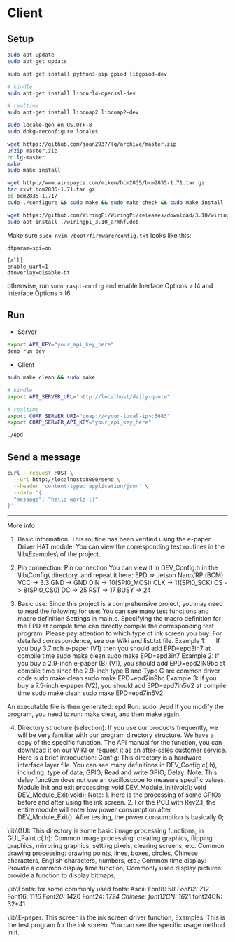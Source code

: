 # Client

## Setup

```bash
sudo apt update
sudo apt-get update

sudo apt-get install python3-pip gpiod libgpiod-dev

# kindle
sudo apt-get install libcurl4-openssl-dev

# realtime
sudo apt-get install libcoap2 libcoap2-dev

sudo locale-gen en_US.UTF-8
sudo dpkg-reconfigure locales

wget https://github.com/joan2937/lg/archive/master.zip
unzip master.zip
cd lg-master
make
sudo make install

wget http://www.airspayce.com/mikem/bcm2835/bcm2835-1.71.tar.gz
tar zxvf bcm2835-1.71.tar.gz
cd bcm2835-1.71/
sudo ./configure && sudo make && sudo make check && sudo make install

wget https://github.com/WiringPi/WiringPi/releases/download/3.10/wiringpi_3.10_armhf.deb
sudo apt install ./wiringpi_3.10_armhf.deb
```

Make sure `sudo nvim /boot/firmware/config.txt` looks like this:
```
dtparam=spi=on

[all]
enable_uart=1
dtoverlay=disable-bt
```
otherwise, run `sudo raspi-config` and enable Inerface Options > I4 and Interface Options > I6

## Run

- Server
```bash
export API_KEY="your_api_key_here"
deno run dev
```

- Client
```bash
sudo make clean && sudo make

# kindle
export API_SERVER_URL="http://localhost/daily-quote"

# realtime
export COAP_SERVER_URI="coap://<your-local-ip>:5683"
export COAP_SERVER_API_KEY="your_api_key_here"

./epd
```

## Send a message
```bash
curl --request POST \
  --url http://localhost:8000/send \
  --header 'content-type: application/json' \
  --data '{
  "message": "hello world :)"
}'
```

---

More info

1. Basic information:
This routine has been verified using the e-paper Driver HAT module. 
You can view the corresponding test routines in the \lib\Examples\ 
of the project.

2. Pin connection:
Pin connection You can view it in DEV_Config.h in the \lib\Config\ directory, and repeat it here:
EPD    =>    Jetson Nano/RPI(BCM)
VCC    ->    3.3
GND    ->    GND
DIN    ->    10(SPI0_MOSI)
CLK    ->    11(SPI0_SCK)
CS     ->    8(SPI0_CS0)
DC     ->    25
RST    ->    17
BUSY   ->    24

3. Basic use:
Since this project is a comprehensive project, you may need to read the following for use:
You can see many test functions and macro definition Settings in main.c.
Specifying the macro definition for the EPD at compile time can directly compile the corresponding test program.
Please pay attention to which type of ink screen you buy. For detailed correspondence, see our Wiki and list.txt file.
Example 1:
     If you buy 3.7inch e-paper (V1) then you should add EPD=epd3in7 at compile time
        sudo make clean
        sudo make EPD=epd3in7
Example 2:
    If you buy a 2.9-inch e-paper (B) (V1), you should add EPD=epd2IN9bc at compile time since the 2.9-inch type B and Type C are common driver code
        sudo make clean
        sudo make EPD=epd2in9bc
Example 3:
    If you buy a 7.5-inch e-paper (V2), you should add EPD=epd7in5V2 at compile time
        sudo make clean
        sudo make EPD=epd7in5V2

An executable file is then generated: epd
Run: sudo ./epd
If you modify the program, you need to run: make clear, and then make again.

4. Directory structure (selection):
If you use our products frequently, we will be very familiar with our program directory structure. We have a copy of the specific function.
The API manual for the function, you can download it on our WIKI or request it as an after-sales customer service. Here is a brief introduction:
Config\: This directory is a hardware interface layer file. You can see many definitions in DEV_Config.c(.h), including:
   type of data;
    GPIO;
    Read and write GPIO;
    Delay: Note: This delay function does not use an oscilloscope to measure specific values.
    Module Init and exit processing:
        void DEV_Module_Init(void);
        void DEV_Module_Exit(void);
        Note: 1. Here is the processing of some GPIOs before and after using the ink screen.
              2. For the PCB with Rev2.1, the entire module will enter low power consumption after DEV_Module_Exit(). After testing, the power consumption is basically 0;
             
\lib\GUI\: This directory is some basic image processing functions, in GUI_Paint.c(.h):
    Common image processing: creating graphics, flipping graphics, mirroring graphics, setting pixels, clearing screens, etc.
    Common drawing processing: drawing points, lines, boxes, circles, Chinese characters, English characters, numbers, etc.;
    Common time display: Provide a common display time function;
    Commonly used display pictures: provide a function to display bitmaps;
    
\lib\Fonts\: for some commonly used fonts:
    Ascii:
        Font8: 5*8
        Font12: 7*12
        Font16: 11*16
        Font20: 14*20
        Font24: 17*24
    Chinese:
        font12CN: 16*21
        font24CN: 32*41
        
\lib\E-paper\: This screen is the ink screen driver function;
Examples\: This is the test program for the ink screen. You can see the specific usage method in it.
